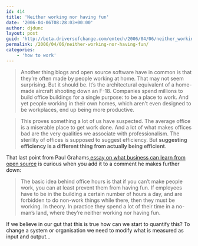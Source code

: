 ```yaml
---
id: 414
title: 'Neither working nor having fun'
date: '2006-04-06T08:28:03+00:00'
author: djdunc
layout: post
guid: 'http://beta.driversofchange.com/emtech/2006/04/06/neither_working_nor_having_fun/'
permalink: /2006/04/06/neither-working-nor-having-fun/
categories:
    - 'how to work'
---
```


> Another thing blogs and open source software have in common is that they’re often made by people working at home. That may not seem surprising. But it should be. It’s the architectural equivalent of a home-made aircraft shooting down an F-18. Companies spend millions to build office buildings for a single purpose: to be a place to work. And yet people working in their own homes, which aren’t even designed to be workplaces, end up being more productive.

> This proves something a lot of us have suspected. The average office is a miserable place to get work done. And a lot of what makes offices bad are the very qualities we associate with professionalism. The sterility of offices is supposed to suggest efficiency. But **suggesting efficiency is a different thing from actually being efficient**.

That last point from Paul Grahams[ essay on what business can learn from open source](http://www.paulgraham.com/opensource.html) is curious when you add it to a comment he makes further down:

> The basic idea behind office hours is that if you can’t make people work, you can at least prevent them from having fun. If employees have to be in the building a certain number of hours a day, and are forbidden to do non-work things while there, then they must be working. In theory. In practice they spend a lot of their time in a no-man’s land, where they’re neither working nor having fun.

If we believe in our gut that this is true how can we start to quantify this? To change a system or organisation we need to modify what is measured as input and output…